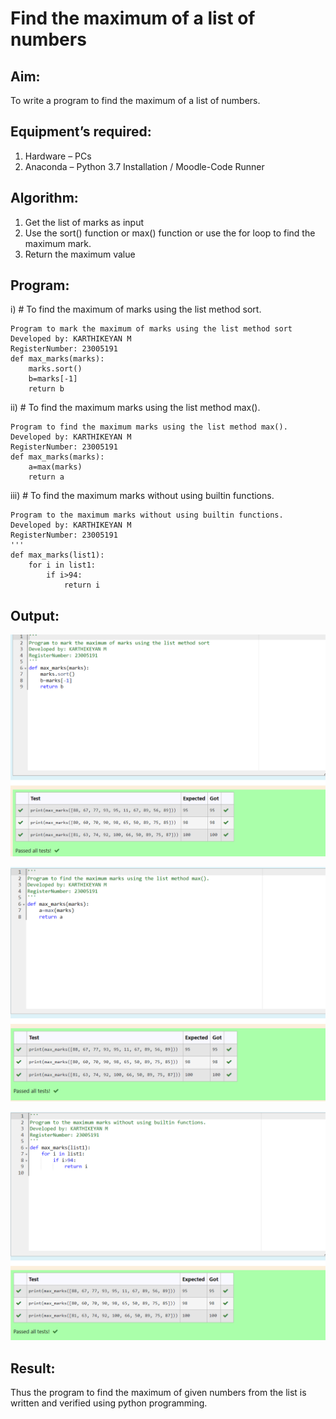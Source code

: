 # Find the maximum of a list of numbers
## Aim:
To write a program to find the maximum of a list of numbers.
## Equipment’s required:
1.	Hardware – PCs
2.	Anaconda – Python 3.7 Installation / Moodle-Code Runner
## Algorithm:
1.	Get the list of marks as input
2.	Use the sort() function or max() function or use the for loop to find the maximum mark.
3.	Return the maximum value
## Program:

i)	# To find the maximum of marks using the list method sort.
``````
Program to mark the maximum of marks using the list method sort
Developed by: KARTHIKEYAN M
RegisterNumber: 23005191
def max_marks(marks):
    marks.sort()
    b=marks[-1]
    return b
``````

ii)	# To find the maximum marks using the list method max().
``````
Program to find the maximum marks using the list method max().
Developed by: KARTHIKEYAN M
RegisterNumber: 23005191
def max_marks(marks):
    a=max(marks)
    return a
``````

iii) # To find the maximum marks without using builtin functions.
``````
Program to the maximum marks without using builtin functions.
Developed by: KARTHIKEYAN M
RegisterNumber: 23005191
'''
def max_marks(list1):
    for i in list1:
        if i>94:
            return i
``````

## Output:
![OUTPUT1](/sort.png)

![OUTPUT2](/max.png)

![OUTPUT3](/built%20in.png)

## Result:
Thus the program to find the maximum of given numbers from the list is written and verified using python programming.